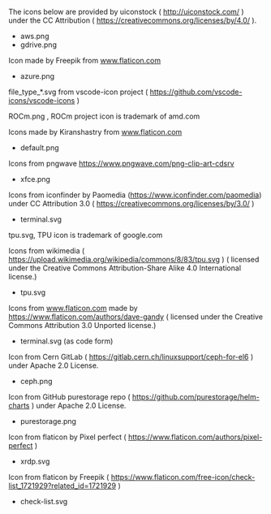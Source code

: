 The icons below are provided by uiconstock ( http://uiconstock.com/ ) under the CC Attribution ( https://creativecommons.org/licenses/by/4.0/ ).

 * aws.png
 * gdrive.png

Icon made by Freepik from www.flaticon.com
 * azure.png

file_type_*.svg from vscode-icon project ( https://github.com/vscode-icons/vscode-icons )

ROCm.png , ROCm project icon is trademark of amd.com

Icons made by Kiranshastry from www.flaticon.com
 * default.png

Icons from pngwave https://www.pngwave.com/png-clip-art-cdsrv
 * xfce.png

Icons from iconfinder by Paomedia (https://www.iconfinder.com/paomedia) under CC Attribution 3.0 ( https://creativecommons.org/licenses/by/3.0/ )
 * terminal.svg

tpu.svg, TPU icon is trademark of google.com

Icons from wikimedia ( https://upload.wikimedia.org/wikipedia/commons/8/83/tpu.svg ) ( licensed under the Creative Commons Attribution-Share Alike 4.0 International license.)

 * tpu.svg

Icons from www.flaticon.com made by https://www.flaticon.com/authors/dave-gandy ( licensed under the Creative Commons Attribution 3.0 Unported license.)

 * terminal.svg (as code form)

Icon from Cern GitLab ( https://gitlab.cern.ch/linuxsupport/ceph-for-el6 ) under Apache 2.0 License.
 * ceph.png

Icon from GitHub purestorage repo ( https://github.com/purestorage/helm-charts ) under Apache 2.0 License.
 * purestorage.png

Icon from flaticon by Pixel perfect ( https://www.flaticon.com/authors/pixel-perfect )
 * xrdp.svg

Icon from flaticon by Freepik ( https://www.flaticon.com/free-icon/check-list_1721929?related_id=1721929 )
 * check-list.svg
